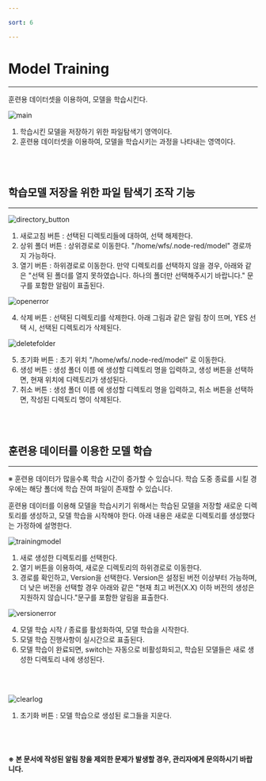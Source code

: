 ```yaml
---

sort: 6

---
```




# Model Training

---

훈련용 데이터셋을 이용하여, 모델을 학습시킨다.<br/>

![main](images/6.1.main.png)

1. 학습시킨 모델을 저장하기 위한 파일탐색기 영역이다. 
2. 훈련용 데이터셋을 이용하여, 모델을 학습시키는 과정을 나타내는 영역이다.

<br/><br/>

## 학습모델 저장을 위한 파일 탐색기 조작 기능

---

![directory_button](images/6.2.directory_button.png)

1. 새로고침 버튼 : 선택된 디렉토리들에 대하여, 선택 해제한다.
2. 상위 폴더 버튼 : 상위경로로 이동한다. "/home/wfs/.node-red/model" 경로까지 가능하다.
3. 열기 버튼 : 하위경로로 이동한다. 만약 디렉토리를 선택하지 않을 경우, 아래와 같은 "선택 된 폴더를 열지 못하였습니다. 하나의 폴더만 선택해주시기 바랍니다." 문구를 포함한 알림이 표출된다.

![openerror](images/6.3.openerror.png)

4. 삭제 버튼 : 선택된 디렉토리를 삭제한다. 아래 그림과 같은 알림 창이 뜨며, YES 선택 시, 선택된 디렉토리가 삭제된다.

![deletefolder](images/6.7.deletefolder.png)

5. 초기화 버튼 : 초기 위치 "/home/wfs/.node-red/model" 로 이동한다.
6. 생성 버튼 : 생성 폴더 이름 에 생성할 디렉토리 명을 입력하고, 생성 버튼을 선택하면, 현재 위치에 디렉토리가 생성된다.
7. 취소 버튼 : 생성 폴더 이름 에 생성할 디렉토리 명을 입력하고, 취소 버튼을 선택하면, 작성된 디렉토리 명이 삭제된다.

<br/><br/>

## 훈련용 데이터를 이용한 모델 학습

---

※ 훈련용 데이터가 많을수록 학습 시간이 증가할 수 있습니다.
  학습 도중 종료를 시킬 경우에는 해당 폴더에 학습 잔여 파일이 존재할 수 있습니다.

훈련용 데이터를 이용해 모델을 학습시키기 위해서는 학습된 모델을 저장할 새로운 디렉토리를 생성하고, 모델 학습을 시작해야 한다. 아래 내용은 새로운 디렉토리를 생성했다는 가정하에 설명한다.<br/>

![trainingmodel](images/6.5.trainingmodel.png)

1. 새로 생성한 디렉토리를 선택한다.
2. 열기 버튼을 이용하여, 새로운 디렉토리의 하위경로로 이동한다. 
3. 경로를 확인하고, Version을 선택한다. Version은 설정된 버전 이상부터 가능하며, 더 낮은 버전을 선택할 경우 아래와 같은 "현재 최고 버전(X.X) 이하 버전의 생성은 지원하지 않습니다."문구를 포함한 알림을 표출한다.<br/>

![versionerror](images/6.4.versionerror.png)

4. 모델 학습 시작 / 종료를 활성화하여, 모델 학습을 시작한다. 
5. 모델 학습 진행사항이 실시간으로 표출된다. 
6. 모델 학습이 완료되면, switch는 자동으로 비활성화되고, 학습된 모델들은 새로 생성한 디렉토리 내에 생성된다.

<br/><br/>

![clearlog](images/6.6.clearlog.png)
1. 초기화 버튼 : 모델 학습으로 생성된 로그들을 지운다.

<br/><br/>

#### ※ 본 문서에 작성된 알림 창을 제외한 문제가 발생할 경우, 관리자에게 문의하시기 바랍니다.
